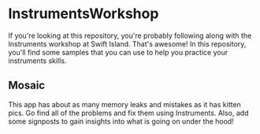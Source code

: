 # InstrumentsWorkshop

If you're looking at this repository, you're probably following along with the Instruments workshop at Swift Island. That's awesome!
In this repository, you'll find some samples that you can use to help you practice your instruments skills.

## Mosaic

This app has about as many memory leaks and mistakes as it has kitten pics. Go find all of the problems and fix them using Instruments.
Also, add some signposts to gain insights into what is going on under the hood!
